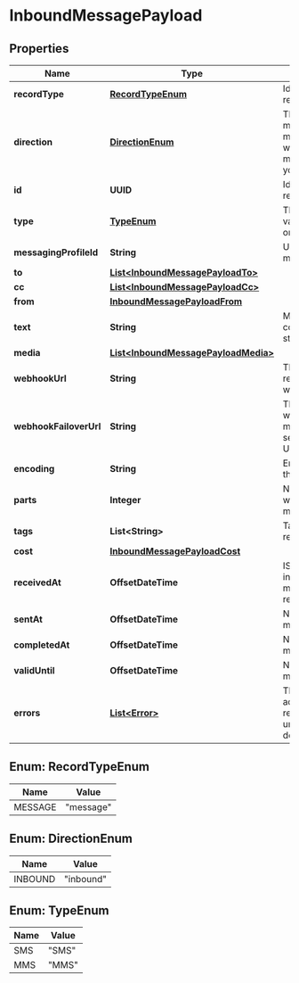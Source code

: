 

# InboundMessagePayload


## Properties

Name | Type | Description | Notes
------------ | ------------- | ------------- | -------------
**recordType** | [**RecordTypeEnum**](#RecordTypeEnum) | Identifies the type of the resource. |  [optional]
**direction** | [**DirectionEnum**](#DirectionEnum) | The direction of the message. Inbound messages are sent to you whereas outbound messages are sent from you. |  [optional]
**id** | **UUID** | Identifies the type of resource. |  [optional]
**type** | [**TypeEnum**](#TypeEnum) | The type of message. This value can be either &#39;sms&#39; or &#39;mms&#39;. |  [optional]
**messagingProfileId** | **String** | Unique identifier for a messaging profile. |  [optional]
**to** | [**List&lt;InboundMessagePayloadTo&gt;**](InboundMessagePayloadTo.md) |  |  [optional]
**cc** | [**List&lt;InboundMessagePayloadCc&gt;**](InboundMessagePayloadCc.md) |  |  [optional]
**from** | [**InboundMessagePayloadFrom**](InboundMessagePayloadFrom.md) |  |  [optional]
**text** | **String** | Message body (i.e., content) as a non-empty string.  **Required for SMS** |  [optional]
**media** | [**List&lt;InboundMessagePayloadMedia&gt;**](InboundMessagePayloadMedia.md) |  |  [optional]
**webhookUrl** | **String** | The URL where webhooks related to this message will be sent. |  [optional]
**webhookFailoverUrl** | **String** | The failover URL where webhooks related to this message will be sent if sending to the primary URL fails. |  [optional]
**encoding** | **String** | Encoding scheme used for the message body. |  [optional]
**parts** | **Integer** | Number of parts into which the message&#39;s body must be split. |  [optional]
**tags** | **List&lt;String&gt;** | Tags associated with the resource. |  [optional]
**cost** | [**InboundMessagePayloadCost**](InboundMessagePayloadCost.md) |  |  [optional]
**receivedAt** | **OffsetDateTime** | ISO 8601 formatted date indicating when the message request was received. |  [optional]
**sentAt** | **OffsetDateTime** | Not used for inbound messages. |  [optional]
**completedAt** | **OffsetDateTime** | Not used for inbound messages. |  [optional]
**validUntil** | **OffsetDateTime** | Not used for inbound messages. |  [optional]
**errors** | [**List&lt;Error&gt;**](Error.md) | These errors may point at addressees when referring to unsuccessful/unconfirmed delivery statuses. |  [optional]



## Enum: RecordTypeEnum

Name | Value
---- | -----
MESSAGE | &quot;message&quot;



## Enum: DirectionEnum

Name | Value
---- | -----
INBOUND | &quot;inbound&quot;



## Enum: TypeEnum

Name | Value
---- | -----
SMS | &quot;SMS&quot;
MMS | &quot;MMS&quot;



